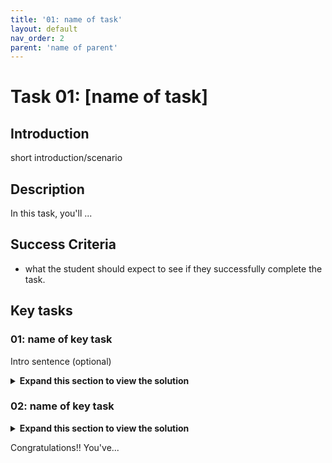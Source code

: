 ```yaml
---
title: '01: name of task'
layout: default
nav_order: 2
parent: 'name of parent'
---
```


# Task 01: [name of task]

## Introduction

short introduction/scenario


## Description

In this task, you'll ...


## Success Criteria

* what the student should expect to see if they successfully complete the task.

## Key tasks

### 01: name of key task 

Intro sentence (optional)

  <details markdown="block">
  <summary><strong>Expand this section to view the solution</strong></summary>

  1. first detailed step.

  1. second detailed step.

  </details>
  
### 02: name of key task

  <details markdown="block">
  <summary><strong>Expand this section to view the solution</strong></summary>

  1. first detailed step.

  1. second detailed step.

  </details>

  Congratulations!! You've...
